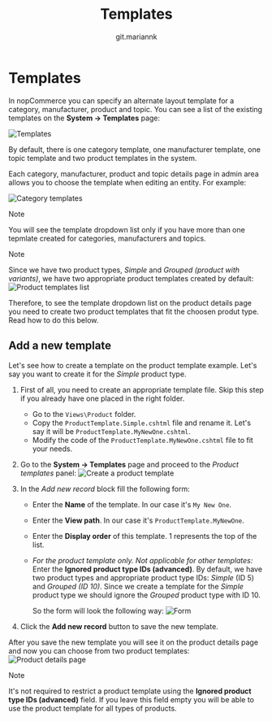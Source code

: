 ﻿---
title: Templates
uid: en/running-your-store/system-administration/templates
author: git.mariannk
---

# Templates

In nopCommerce you can specify an alternate layout template for a category, manufacturer, product and topic. You can see a list of the existing templates on the **System → Templates** page:

![Templates](_static/templates/templates.jpg)

By default, there is one category template, one manufacturer template, one topic template and two product templates in the system.

Each category, manufacturer, product and topic details page in admin area allows you to choose the template when editing an entity. For example:

![Category templates](_static/templates/category-templates.jpg)

> [!NOTE]
> 
> You will see the template dropdown list only if you have more than one tepmlate created for categories, manufacturers and topics.

> [!NOTE]
> 
> Since we have two product types, *Simple* and *Grouped (product with variants)*, we have two appropriate product templates created by default: ![Product templates list](_static/templates/product-templates-list.jpg)
> 
> Therefore, to see the template dropdown list on the product details page you need to create two product templates that fit the choosen produt type. Read how to do this below.

## Add a new template

Let's see how to create a template on the product template example. Let's say you want to create it for the *Simple* product type.

1. First of all, you need to create an appropriate template file. Skip this step if you already have one placed in the right folder.

    - Go to the `Views\Product` folder.
    - Copy the `ProductTemplate.Simple.cshtml` file and rename it. Let's say it will be `ProductTemplate.MyNewOne.cshtml`.
    - Modify the code of the `ProductTemplate.MyNewOne.cshtml` file to fit your needs.

2. Go to the **System → Templates** page and proceed to the *Product templates* panel: ![Create a product template](_static/templates/product-templates-with-form.jpg)

3. In the *Add new record* block fill the following form:
    - Enter the **Name** of the template. In our case it's `My New One`.
    - Enter the **View path**. In our case it's `ProductTemplate.MyNewOne`.
    - Enter the **Display order** of this template. 1 represents the top of the list.
    - *For the product template only. Not applicable for other templates:* Enter the **Ignored product type IDs (advanced)**. By default, we have two product types and appropriate product type IDs: *Simple* (ID 5) and *Grouped (ID 10)*. Since we create a template for the *Simple* product type we should ignore the *Grouped* product type with ID 10.

        So the form will look the following way: ![Form](_static/templates/form.jpg)

4. Click the **Add new record** button to save the new template.

After you save the new template you will see it on the product details page and now you can choose from two product templates: ![Product details page](_static/templates/choose.jpg)

> [!NOTE]
> 
> It's not required to restrict a product template using the **Ignored product type IDs (advanced)** field. If you leave this field empty you will be able to use the product template for all types of products.